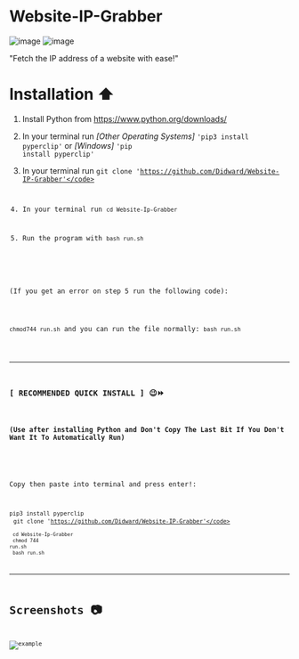 # Website-IP-Grabber

![image](https://user-images.githubusercontent.com/86981999/201492669-45305e87-7139-4720-9bc9-9c16a5362b3e.png) ![image](https://user-images.githubusercontent.com/86981999/201492773-3760e0cf-f326-481a-b206-8ab59da860d4.png)



"Fetch the IP address of a website with ease!"


# Installation ⬆️

1. Install Python from https://www.python.org/downloads/

2. In your terminal run <em>[Other Operating Systems]</em> <code>'pip3 install pyperclip'</code> or <em>[Windows]</em> <code>'pip install pyperclip'</code>

3. In your terminal run <code>git clone 'https://github.com/Didward/Website-IP-Grabber'</code>

4. In your terminal run <code>cd Website-Ip-Grabber</code>

5. Run the program with <code>bash run.sh</code>


<br>
(If you get an error on step 5 run the following code): <br> <br>

<p><code>chmod744 run.sh</code> and you can run the file normally: <code>bash run.sh</code></p> 

------------------------------------------------------------------------------------------------

<h3><strong>[ RECOMMENDED QUICK INSTALL ] 😉⏩</strong></h3>
<h4>(Use after installing Python and Don't Copy The Last Bit If You Don't Want It To Automatically Run)</h4> <br>

Copy then paste into terminal and press enter!: <br> 

<code>pip3 install pyperclip</code> <br>
<code>git clone 'https://github.com/Didward/Website-IP-Grabber'</code> <br>
<code>cd Website-Ip-Grabber</code> <br>
<code>chmod 744 run.sh</code> <br>
<code>bash run.sh</code> <br>

-----------------------------------------------------------------------------------------
# Screenshots 📷

![example](https://user-images.githubusercontent.com/86981999/201498918-8c495741-0e58-4343-b6cd-faa164a2d7af.png)


